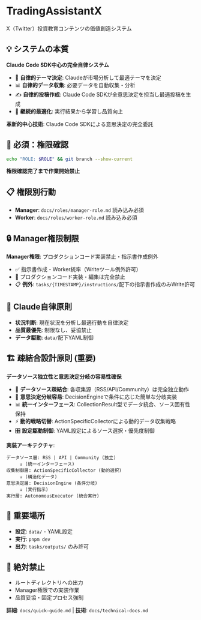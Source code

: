 # TradingAssistantX

X（Twitter）投資教育コンテンツの価値創造システム

## 💡 **システムの本質**
**Claude Code SDK中心の完全自律システム**
- 🎯 **自律的テーマ決定**: Claudeが市場分析して最適テーマを決定
- 📊 **自律的データ収集**: 必要データを自動収集・分析
- ✍️ **自律的投稿作成**: Claude Code SDKが全意思決定を担当し最適投稿を生成
- 🔄 **継続的最適化**: 実行結果から学習し品質向上

**革新的中心技術**: Claude Code SDKによる意思決定の完全委託

## 🚨 **必須：権限確認**
```bash
echo "ROLE: $ROLE" && git branch --show-current
```
**権限確認完了まで作業開始禁止**

## 📋 **権限別行動**
- **Manager**: `docs/roles/manager-role.md` 読み込み必須
- **Worker**: `docs/roles/worker-role.md` 読み込み必須

## 🔒 **Manager権限制限**
**Manager権限**: プロダクションコード実装禁止・指示書作成例外
- ✅ 指示書作成・Worker統率（Writeツール例外許可）
- 🚫 プロダクションコード実装・編集は完全禁止
- 📋 **例外**: `tasks/{TIMESTAMP}/instructions/`配下の指示書作成のみWrite許可

## 🎯 **Claude自律原則**
- **状況判断**: 現在状況を分析し最適行動を自律決定
- **品質最優先**: 制限なし、妥協禁止
- **データ駆動**: `data/`配下YAML制御

## 🏗️ **疎結合設計原則 (重要)**
**データソース独立性と意思決定分岐の容易性確保**
- 🔗 **データソース疎結合**: 各収集源（RSS/API/Community）は完全独立動作
- 🧠 **意思決定分岐容易**: DecisionEngineで条件に応じた簡単な分岐実装
- 📊 **統一インターフェース**: CollectionResult型でデータ統合、ソース固有性保持
- ⚡ **動的戦略切替**: ActionSpecificCollectorによる動的データ収集戦略
- 🎛️ **設定駆動制御**: YAML設定によるソース選択・優先度制御

**実装アーキテクチャ**:
```
データソース層: RSS | API | Community (独立)
     ↓ (統一インターフェース)
収集制御層: ActionSpecificCollector (動的選択)
     ↓ (構造化データ)
意思決定層: DecisionEngine (条件分岐)
     ↓ (実行指示)
実行層: AutonomousExecutor (統合実行)
```

## 📂 **重要場所**
- **設定**: `data/` - YAML設定
- **実行**: `pnpm dev`
- **出力**: `tasks/outputs/` のみ許可

## 🚫 **絶対禁止**
- ルートディレクトリへの出力
- Manager権限での実装作業
- 品質妥協・固定プロセス強制

**詳細**: `docs/quick-guide.md` | **技術**: `docs/technical-docs.md`